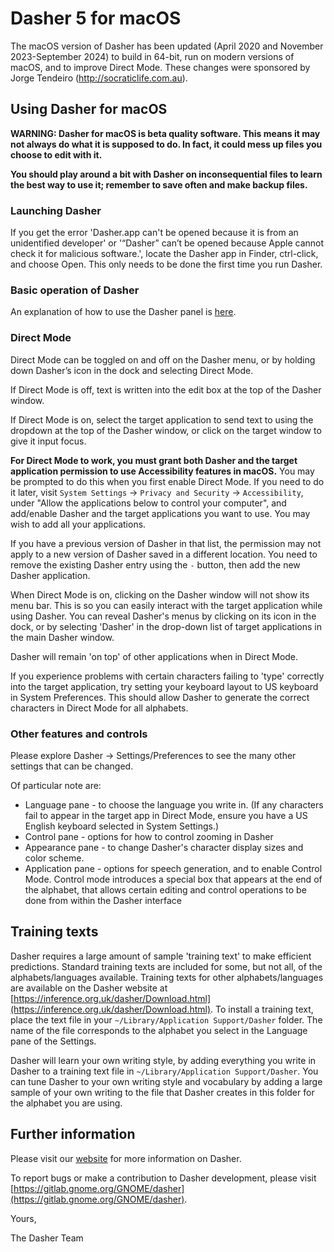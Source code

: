 # Dasher 5 for macOS

The macOS version of Dasher has been updated (April 2020 and November 2023-September 2024) to build in 64-bit, run on modern versions of macOS, and to improve Direct Mode. These changes were sponsored by Jorge Tendeiro (http://socraticlife.com.au).

## Using Dasher for macOS

**WARNING: Dasher for macOS is beta quality software. This means it may not always do what it is supposed to do. In fact, it could mess up files you choose to edit with it.**

**You should play around a bit with Dasher on inconsequential files to learn the best way to use it; remember to save often and make backup files.**

### Launching Dasher

If you get the error 'Dasher.app can't be opened because it is from an unidentified developer' or '“Dasher” can’t be opened because Apple cannot check it for malicious software.', locate the Dasher app in Finder, ctrl-click, and choose Open. This only needs to be done the first time you run Dasher.

### Basic operation of Dasher

An explanation of how to use the Dasher panel is [here](http://www.inference.org.uk/dasher/Novice.html).

### Direct Mode

Direct Mode can be toggled on and off on the Dasher menu, or by holding down Dasher’s icon in the dock and selecting Direct Mode.

If Direct Mode is off, text is written into the edit box at the top of the Dasher window.

If Direct Mode is on, select the target application to send text to using the dropdown at the top of the Dasher window, or click on the target window to give it input focus.

**For Direct Mode to work, you must grant both Dasher and the target application permission to use Accessibility features in macOS.** You may be prompted to do this when you first enable Direct Mode. If you need to do it later, visit `System Settings` → `Privacy and Security` → `Accessibility`, under "Allow the applications below to control your computer", and add/enable Dasher and the target applications you want to use. You may wish to add all your applications.

If you have a previous version of Dasher in that list, the permission may not apply to a new version of Dasher saved in a different location. You need to remove the existing Dasher entry using the `-` button, then add the new Dasher application.

When Direct Mode is on, clicking on the Dasher window will not show its menu bar. This is so you can easily interact with the target application while using Dasher. You can reveal Dasher's menus by clicking on its icon in the dock, or by selecting 'Dasher' in the drop-down list of target applications in the main Dasher window.

Dasher will remain 'on top' of other applications when in Direct Mode.

If you experience problems with certain characters failing to 'type' correctly into the target application, try setting your keyboard layout to US keyboard in System Preferences. This should allow Dasher to generate the correct characters in Direct Mode for all alphabets.

### Other features and controls

Please explore Dasher → Settings/Preferences to see the many other settings that can be changed.

Of particular note are:

*   Language pane - to choose the language you write in. (If any characters fail to appear in the target app in Direct Mode, ensure you have a US English keyboard selected in System Settings.)
*   Control pane - options for how to control zooming in Dasher
*   Appearance pane - to change Dasher's character display sizes and color scheme.
*   Application pane - options for speech generation, and to enable Control Mode. Control mode introduces a special box that appears at the end of the alphabet, that allows certain editing and control operations to be done from within the Dasher interface

## Training texts

Dasher requires a large amount of sample 'training text' to make efficient predictions. Standard training texts are included for some, but not all, of the alphabets/languages available. Training texts for other alphabets/languages are available on the Dasher website at [https://inference.org.uk/dasher/Download.html](https://inference.org.uk/dasher/Download.html).  To install a training text, place the text file in your `~/Library/Application Support/Dasher` folder. The name of the file corresponds to the alphabet you select in the Language pane of the Settings.

Dasher will learn your own writing style, by adding everything you write in Dasher to a training text file in `~/Library/Application Support/Dasher`. You can tune Dasher to your own writing style and vocabulary by adding a large sample of your own writing to the file that Dasher creates in this folder for the alphabet you are using.

## Further information

Please visit our [website](https://www.inference.org.uk/dasher/) for more information on Dasher.

To report bugs or make a contribution to Dasher development, please visit [https://gitlab.gnome.org/GNOME/dasher](https://gitlab.gnome.org/GNOME/dasher).

Yours,

The Dasher Team
